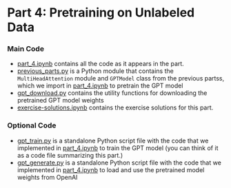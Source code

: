 # Part 4: Pretraining on Unlabeled Data

### Main Code

- [part_4.ipynb](part_4.ipynb) contains all the code as it appears in the part.
- [previous_parts.py](previous_parts.py) is a Python module that contains the `MultiHeadAttention` module and `GPTModel` class from the previous partss, which we import in [part_4.ipynb](part_4.ipynb) to pretrain the GPT model
- [gpt_download.py](gpt_download.py) contains the utility functions for downloading the pretrained GPT model weights
- [exercise-solutions.ipynb](exercise-solutions.ipynb) contains the exercise solutions for this part.

### Optional Code

- [gpt_train.py](gpt_train.py) is a standalone Python script file with the code that we implemented in [part_4.ipynb](part_4.ipynb) to train the GPT model (you can think of it as a code file summarizing this part.)
- [gpt_generate.py](gpt_generate.py) is a standalone Python script file with the code that we implemented in [part_4.ipynb](part_4.ipynb) to load and use the pretrained model weights from OpenAI

